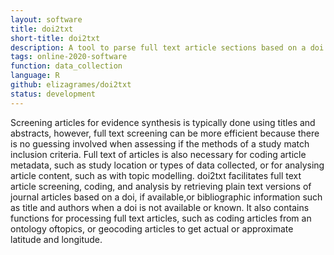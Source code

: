 ```yaml
---
layout: software
title: doi2txt
short-title: doi2txt
description: A tool to parse full text article sections based on a doi
tags: online-2020-software
function: data_collection
language: R
github: elizagrames/doi2txt
status: development
---
```

Screening articles for evidence synthesis is typically done using titles and abstracts, however, full text screening can be more efficient because there is no guessing involved when assessing if the methods of a study match inclusion criteria. Full text of articles is also necessary for coding article metadata, such as study location or types of data collected, or for analysing article content, such as with topic modelling. doi2txt facilitates full text article screening, coding, and analysis by retrieving plain text versions of journal articles based on a doi, if available,or bibliographic information such as title and authors when a doi is not available or known. It also contains functions for processing full text articles, such as coding articles from an ontology oftopics, or geocoding articles to get actual or approximate latitude and longitude.